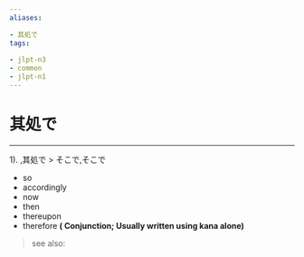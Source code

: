 ```yaml
---
aliases:
    
- 其処で
tags:
    
- jlpt-n3
- common
- jlpt-n1
---
```


# 其処で
---
1).
,其処で > そこで,そこで

- so
- accordingly
- now
- then
- thereupon
- therefore
**( Conjunction; Usually written using kana alone)**
> see also: 
            